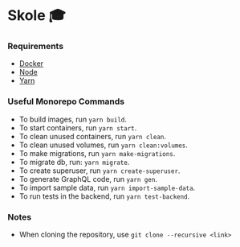 # Skole :mortar_board:

### Requirements

- [Docker](https://www.docker.com/)
- [Node](https://nodejs.org/en/)
- [Yarn](https://yarnpkg.com/lang/en/)

### Useful Monorepo Commands

- To build images, run `yarn build`.
- To start containers, run `yarn start`.
- To clean unused containers, run `yarn clean`.
- To clean unused volumes, run `yarn clean:volumes`.
- To make migrations, run `yarn make-migrations`.
- To migrate db, run: `yarn migrate`.
- To create superuser, run `yarn create-superuser`.
- To generate GraphQL code, run `yarn gen`.
- To import sample data, run `yarn import-sample-data`.
- To run tests in the backend, run `yarn test-backend`.

### Notes

- When cloning the repository, use `git clone --recursive <link>`
